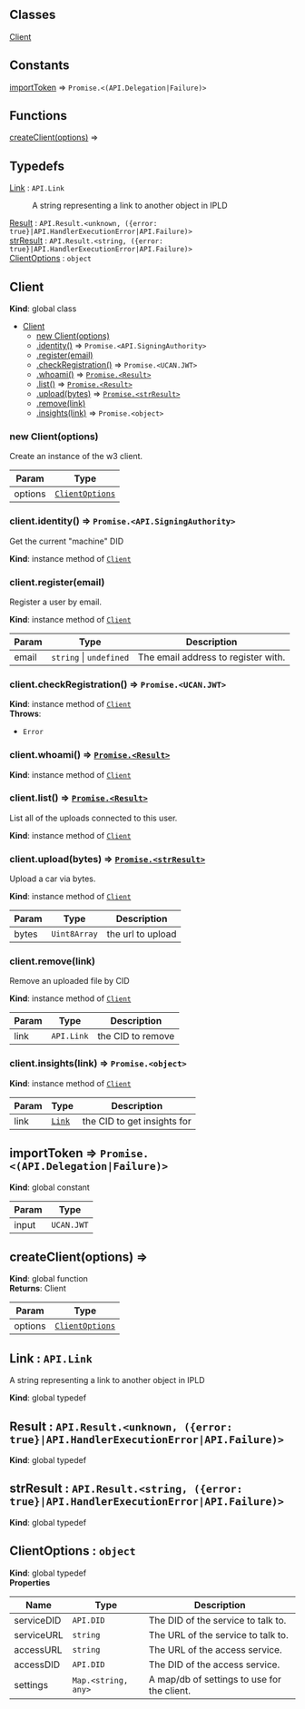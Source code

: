 ## Classes

<dl>
<dt><a href="#Client">Client</a></dt>
<dd></dd>
</dl>

## Constants

<dl>
<dt><a href="#importToken">importToken</a> ⇒ <code>Promise.&lt;(API.Delegation|Failure)&gt;</code></dt>
<dd></dd>
</dl>

## Functions

<dl>
<dt><a href="#createClient">createClient(options)</a> ⇒</dt>
<dd></dd>
</dl>

## Typedefs

<dl>
<dt><a href="#Link">Link</a> : <code>API.Link</code></dt>
<dd><p>A string representing a link to another object in IPLD</p>
</dd>
<dt><a href="#Result">Result</a> : <code>API.Result.&lt;unknown, ({error: true}|API.HandlerExecutionError|API.Failure)&gt;</code></dt>
<dd></dd>
<dt><a href="#strResult">strResult</a> : <code>API.Result.&lt;string, ({error: true}|API.HandlerExecutionError|API.Failure)&gt;</code></dt>
<dd></dd>
<dt><a href="#ClientOptions">ClientOptions</a> : <code>object</code></dt>
<dd></dd>
</dl>

<a name="Client"></a>

## Client
**Kind**: global class  

* [Client](#Client)
    * [new Client(options)](#new_Client_new)
    * [.identity()](#Client+identity) ⇒ <code>Promise.&lt;API.SigningAuthority&gt;</code>
    * [.register(email)](#Client+register)
    * [.checkRegistration()](#Client+checkRegistration) ⇒ <code>Promise.&lt;UCAN.JWT&gt;</code>
    * [.whoami()](#Client+whoami) ⇒ [<code>Promise.&lt;Result&gt;</code>](#Result)
    * [.list()](#Client+list) ⇒ [<code>Promise.&lt;Result&gt;</code>](#Result)
    * [.upload(bytes)](#Client+upload) ⇒ [<code>Promise.&lt;strResult&gt;</code>](#strResult)
    * [.remove(link)](#Client+remove)
    * [.insights(link)](#Client+insights) ⇒ <code>Promise.&lt;object&gt;</code>

<a name="new_Client_new"></a>

### new Client(options)
Create an instance of the w3 client.


| Param | Type |
| --- | --- |
| options | [<code>ClientOptions</code>](#ClientOptions) | 

<a name="Client+identity"></a>

### client.identity() ⇒ <code>Promise.&lt;API.SigningAuthority&gt;</code>
Get the current "machine" DID

**Kind**: instance method of [<code>Client</code>](#Client)  
<a name="Client+register"></a>

### client.register(email)
Register a user by email.

**Kind**: instance method of [<code>Client</code>](#Client)  

| Param | Type | Description |
| --- | --- | --- |
| email | <code>string</code> \| <code>undefined</code> | The email address to register with. |

<a name="Client+checkRegistration"></a>

### client.checkRegistration() ⇒ <code>Promise.&lt;UCAN.JWT&gt;</code>
**Kind**: instance method of [<code>Client</code>](#Client)  
**Throws**:

- <code>Error</code> 

<a name="Client+whoami"></a>

### client.whoami() ⇒ [<code>Promise.&lt;Result&gt;</code>](#Result)
**Kind**: instance method of [<code>Client</code>](#Client)  
<a name="Client+list"></a>

### client.list() ⇒ [<code>Promise.&lt;Result&gt;</code>](#Result)
List all of the uploads connected to this user.

**Kind**: instance method of [<code>Client</code>](#Client)  
<a name="Client+upload"></a>

### client.upload(bytes) ⇒ [<code>Promise.&lt;strResult&gt;</code>](#strResult)
Upload a car via bytes.

**Kind**: instance method of [<code>Client</code>](#Client)  

| Param | Type | Description |
| --- | --- | --- |
| bytes | <code>Uint8Array</code> | the url to upload |

<a name="Client+remove"></a>

### client.remove(link)
Remove an uploaded file by CID

**Kind**: instance method of [<code>Client</code>](#Client)  

| Param | Type | Description |
| --- | --- | --- |
| link | <code>API.Link</code> | the CID to remove |

<a name="Client+insights"></a>

### client.insights(link) ⇒ <code>Promise.&lt;object&gt;</code>
**Kind**: instance method of [<code>Client</code>](#Client)  

| Param | Type | Description |
| --- | --- | --- |
| link | [<code>Link</code>](#Link) | the CID to get insights for |

<a name="importToken"></a>

## importToken ⇒ <code>Promise.&lt;(API.Delegation\|Failure)&gt;</code>
**Kind**: global constant  

| Param | Type |
| --- | --- |
| input | <code>UCAN.JWT</code> | 

<a name="createClient"></a>

## createClient(options) ⇒
**Kind**: global function  
**Returns**: Client  

| Param | Type |
| --- | --- |
| options | [<code>ClientOptions</code>](#ClientOptions) | 

<a name="Link"></a>

## Link : <code>API.Link</code>
A string representing a link to another object in IPLD

**Kind**: global typedef  
<a name="Result"></a>

## Result : <code>API.Result.&lt;unknown, ({error: true}\|API.HandlerExecutionError\|API.Failure)&gt;</code>
**Kind**: global typedef  
<a name="strResult"></a>

## strResult : <code>API.Result.&lt;string, ({error: true}\|API.HandlerExecutionError\|API.Failure)&gt;</code>
**Kind**: global typedef  
<a name="ClientOptions"></a>

## ClientOptions : <code>object</code>
**Kind**: global typedef  
**Properties**

| Name | Type | Description |
| --- | --- | --- |
| serviceDID | <code>API.DID</code> | The DID of the service to talk to. |
| serviceURL | <code>string</code> | The URL of the service to talk to. |
| accessURL | <code>string</code> | The URL of the access service. |
| accessDID | <code>API.DID</code> | The DID of the access service. |
| settings | <code>Map.&lt;string, any&gt;</code> | A map/db of settings to use for the client. |

